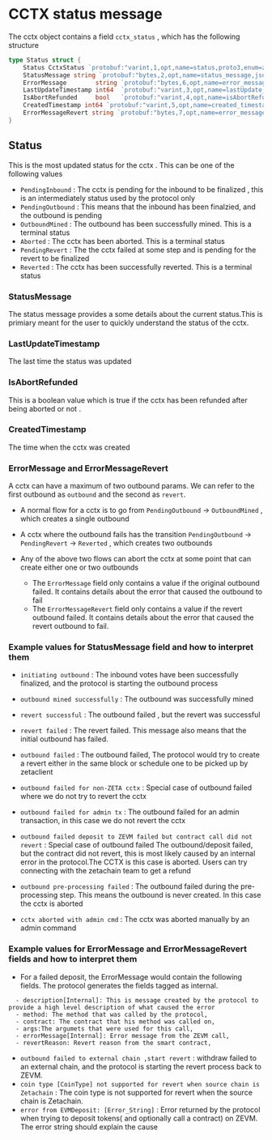# CCTX status message 

The cctx object contains a field  `cctx_status` , which has the following structure 
```go
type Status struct {
	Status CctxStatus `protobuf:"varint,1,opt,name=status,proto3,enum=zetachain.zetacore.crosschain.CctxStatus" json:"status,omitempty"`
	StatusMessage string `protobuf:"bytes,2,opt,name=status_message,json=statusMessage,proto3" json:"status_message,omitempty"`
	ErrorMessage        string `protobuf:"bytes,6,opt,name=error_message,json=errorMessage,proto3" json:"error_message,omitempty"`
	LastUpdateTimestamp int64  `protobuf:"varint,3,opt,name=lastUpdate_timestamp,json=lastUpdateTimestamp,proto3" json:"lastUpdate_timestamp,omitempty"`
	IsAbortRefunded     bool   `protobuf:"varint,4,opt,name=isAbortRefunded,proto3" json:"isAbortRefunded,omitempty"`
	CreatedTimestamp int64 `protobuf:"varint,5,opt,name=created_timestamp,json=createdTimestamp,proto3" json:"created_timestamp,omitempty"`
	ErrorMessageRevert string `protobuf:"bytes,7,opt,name=error_message_revert,json=errorMessageRevert,proto3" json:"error_message_revert,omitempty"`
}
```

## Status 
This is the most updated status for the cctx . This can be one of the following values
- `PendingInbound` : The cctx is pending for the inbound to be finalized , this is an intermediately status used by the protocol only
- `PendingOutbound` : This means that the inbound has been finalzied, and the outbound is pending
- `OutboundMined` : The outbound has been successfully mined. This is a terminal status
- `Aborted` : The cctx has been aborted. This is a terminal status
- `PendingRevert` : The the cctx failed at some step and is pending for the revert to be finalized
- `Reverted` : The cctx has been successfully reverted. This is a terminal status

### StatusMessage
The status message provides a some details about the current status.This is primiary meant for the user to quickly understand the status of the cctx.
### LastUpdateTimestamp
The last time the status was updated
### IsAbortRefunded
This is a boolean value which is true if the cctx has been refunded after being aborted or not .
### CreatedTimestamp
The time when the cctx was created
### ErrorMessage and ErrorMessageRevert
A cctx can have a maximum of two outbound params. We can refer to the first outbound as `outbound` and the second as `revert`.
- A normal flow for a cctx is to go from `PendingOutbound` -> `OutboundMined` , which creates a single outbound
- A cctx where the outbound fails has the transition `PendingOutbound` -> `PendingRevert` -> `Reverted` , which creates two outbounds
- Any of the above two flows can abort the cctx at some point that can create either one or two outbounds

  - The `ErrorMessage` field only contains a value if the original outbound failed. It contains details about the error that caused the outbound to fail
  - The `ErrorMessageRevert` field only contains a value if the revert outbound failed. It contains details about the error that caused the revert outbound to fail.

### Example values for StatusMessage field and how to interpret them
- `initiating outbound` : The inbound votes have been successfully finalized, and the protocol is starting the outbound process
- `outbound mined successfully` : The outbound was successfully mined
- `revert successful` : The outbound failed , but the revert was successful
- `revert failed` : The revert failed. This message also means that the initial outbound has failed.

- `outbound failed` : The outbound failed, The protocol would try to create a revert either in the same block or schedule one to be picked up by zetaclient
- `outbound failed for non-ZETA cctx` : Special case of outbound failed where we do not try to revert the cctx
- `outbound failed for admin tx` : The outbound failed for an admin transaction, in this case we do not revert the cctx
- `outbound failed deposit to ZEVM failed but contract call did not revert` : Special case of outbound failed The outbound/deposit failed, but the contract did not revert,
   this is most likely caused by an internal error in the protocol.The CCTX is this case is aborted. Users can try connecting with the zetachain team to get a refund
-  `outbound pre-processing failed` : The outbound failed during the pre-processing step. This means the outbound is never created. In this case the cctx is aborted
- `cctx aborted with admin cmd` : The cctx was aborted manually by an admin command


### Example values for ErrorMessage and ErrorMessageRevert fields and how to interpret them

- For a failed deposit, the ErrorMessage would contain the following fields. The protocol generates the fields tagged as internal.
```
  - description[Internal]: This is message created by the protocol to provide a high level description of what caused the error
  - method: The method that was called by the protocol,
  - contract: The contract that his method was called on,
  - args:The argumets that were used for this call,
  - errorMessage[Internal]: Error message from the ZEVM call,
  - revertReason: Revert reason from the smart contract,
```

- `outbound failed to external chain ,start revert` : withdraw failed to an external chain, and the protocol is starting the revert process back to ZEVM.
- `coin type [CoinType] not supported for revert when source chain is Zetachain` : The coin type is not supported for revert when the source chain is Zetachain.
- `error from EVMDeposit: [Error_String]` : Error returned by the protocol when trying to deposit tokens( and optionally call a contract) on ZEVM. The error string should explain the cause 
